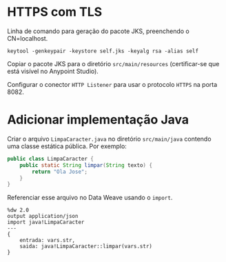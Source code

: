 
# HTTPS com TLS

Linha de comando para geração do pacote JKS, preenchendo o CN=localhost.

```
keytool -genkeypair -keystore self.jks -keyalg rsa -alias self
```

Copiar o pacote JKS para o diretório `src/main/resources`
(certificar-se que está visível no Anypoint Studio).

Configurar o conector `HTTP Listener` para usar o protocolo `HTTPS` na porta 8082.

# Adicionar implementação Java

Criar o arquivo `LimpaCaracter.java` no diretório `src/main/java` contendo uma
classe estática pública. Por exemplo:

```java
public class LimpaCaracter {
	public static String limpar(String texto) {
		return "Ola Jose";
	}
}
```

Referenciar esse arquivo no Data Weave usando o `import`.

```dw
%dw 2.0
output application/json
import java!LimpaCaracter
---
{
	entrada: vars.str,
	saida: java!LimpaCaracter::limpar(vars.str) 
}
```

